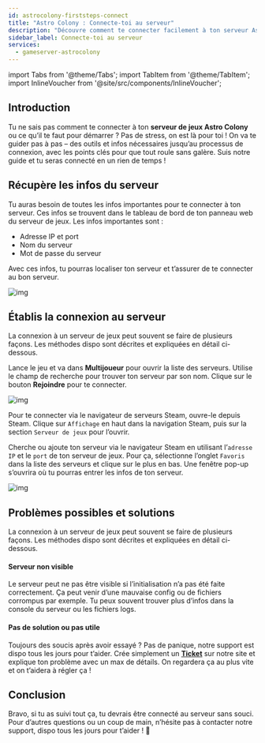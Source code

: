 ```yaml
---
id: astrocolony-firststeps-connect
title: "Astro Colony : Connecte-toi au serveur"
description: "Découvre comment te connecter facilement à ton serveur Astro Colony et commence à jouer sans prise de tête → En savoir plus maintenant"
sidebar_label: Connecte-toi au serveur
services:
  - gameserver-astrocolony
---
```


import Tabs from '@theme/Tabs';
import TabItem from '@theme/TabItem';
import InlineVoucher from '@site/src/components/InlineVoucher';


## Introduction
Tu ne sais pas comment te connecter à ton **serveur de jeux Astro Colony** ou ce qu’il te faut pour démarrer ? Pas de stress, on est là pour toi ! On va te guider pas à pas – des outils et infos nécessaires jusqu’au processus de connexion, avec les points clés pour que tout roule sans galère. Suis notre guide et tu seras connecté en un rien de temps !

<InlineVoucher />



## Récupère les infos du serveur


Tu auras besoin de toutes les infos importantes pour te connecter à ton serveur. Ces infos se trouvent dans le tableau de bord de ton panneau web du serveur de jeux. Les infos importantes sont :

- Adresse IP et port
- Nom du serveur
- Mot de passe du serveur


Avec ces infos, tu pourras localiser ton serveur et t’assurer de te connecter au bon serveur.

![img](https://screensaver01.zap-hosting.com/index.php/s/PyHckxg8p7LzdS8/preview)

## Établis la connexion au serveur


La connexion à un serveur de jeux peut souvent se faire de plusieurs façons. Les méthodes dispo sont décrites et expliquées en détail ci-dessous.

<Tabs>
    <TabItem value="connect_solution_server_browser_ingame" label="Navigateur de serveurs (In game)" default>

Lance le jeu et va dans **Multijoueur** pour ouvrir la liste des serveurs. Utilise le champ de recherche pour trouver ton serveur par son nom. Clique sur le bouton **Rejoindre** pour te connecter.

![img](https://screensaver01.zap-hosting.com/index.php/s/Ridg5LSSXToGfc5/download)

</TabItem>

<TabItem value="connect_solution_server_browser_steam" label="Navigateur de serveurs (Steam)">



Pour te connecter via le navigateur de serveurs Steam, ouvre-le depuis Steam. Clique sur `Affichage` en haut dans la navigation Steam, puis sur la section `Serveur de jeux` pour l’ouvrir. 

Cherche ou ajoute ton serveur via le navigateur Steam en utilisant l’`adresse IP` et le `port` de ton serveur de jeux. Pour ça, sélectionne l’onglet `Favoris` dans la liste des serveurs et clique sur le plus en bas. Une fenêtre pop-up s’ouvrira où tu pourras entrer les infos de ton serveur. 

![img](https://screensaver01.zap-hosting.com/index.php/s/MMsokw2ZyCreeCN/download)

</TabItem>


</Tabs>



## Problèmes possibles et solutions


La connexion à un serveur de jeux peut souvent se faire de plusieurs façons. Les méthodes dispo sont décrites et expliquées en détail ci-dessous.

#### Serveur non visible


Le serveur peut ne pas être visible si l’initialisation n’a pas été faite correctement. Ça peut venir d’une mauvaise config ou de fichiers corrompus par exemple. Tu peux souvent trouver plus d’infos dans la console du serveur ou les fichiers logs.



#### Pas de solution ou pas utile


Toujours des soucis après avoir essayé ? Pas de panique, notre support est dispo tous les jours pour t’aider. Crée simplement un **[Ticket](https://zap-hosting.com/en/customer/support/)** sur notre site et explique ton problème avec un max de détails. On regardera ça au plus vite et on t’aidera à régler ça !

## Conclusion

Bravo, si tu as suivi tout ça, tu devrais être connecté au serveur sans souci. Pour d’autres questions ou un coup de main, n’hésite pas à contacter notre support, dispo tous les jours pour t’aider ! 🙂




<InlineVoucher />